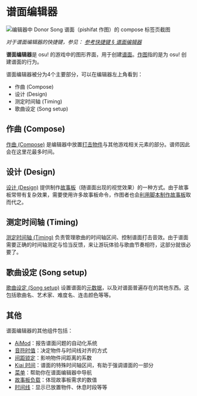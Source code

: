 # 谱面编辑器

![编辑器中 Donor Song 谱面（pishifat 作图）的 `compose` 标签页截图](Compose/img/Compose.jpg)

*对于谱面编辑器的快捷键，参见： [参考快捷键 § 谱面编辑器](/wiki/Client/Keyboard_shortcuts#谱面编辑器)*

**谱面编辑器**是 osu! 的游戏中的图形界面，用于创建[谱面](/wiki/Beatmap)。[作图](/wiki/Beatmapping)指的是为 osu! 创建谱面的行为。

谱面编辑器被分为4个主要部分，可以在编辑器左上角看到：

- 作曲 (Compose)
- 设计 (Design)
- 测定时间轴 (Timing)
- 歌曲设定 (Song setup)

## 作曲 (Compose)

[作曲 (Compose)](/wiki/Client/Beatmap_editor/Compose) 是编辑器中放置[打击物件](/wiki/Gameplay/Hit_object)与其他游戏相关元素的部分。谱师因此会在这里花最多时间。

## 设计 (Design)

[设计 (Design)](/wiki/Client/Beatmap_editor/Design) 提供制作[故事板](/wiki/Storyboard)（随谱面出现的视觉效果）的一种方式。由于故事板常带有复杂效果，需要使用许多故事板命令，作图者也会[利用脚本制作故事板](/wiki/Storyboard/Scripting)取而代之。

## 测定时间轴 (Timing)

[测定时间轴 (Timing)](/wiki/Client/Beatmap_editor/Timing) 负责管理歌曲的时间轴区间、控制谱面打击音效。由于谱面需要正确的时间轴测定与恰当反馈，来让游玩体验与歌曲节奏相符，这部分就很必要了。

## 歌曲设定 (Song setup)

[歌曲设定 (Song setup)](/wiki/Client/Beatmap_editor/Song_setup) 设置谱面的[元数据](/wiki/Client/Beatmap_editor/Song_setup#song-and-map-metadata)，以及对谱面普遍存在的其他东西。这包括歌曲名、艺术家、难度名、连击颜色等等。

## 其他

谱面编辑器的其他组件包括：

- [AiMod](AiMod)：报告谱面问题的自动化系统
- [音符时值](Beat_Snap_Divisor)：决定物件与时间线对齐的方式
- [间距锁定](Distance_snap)：影响物件间距离的系数
- [Kiai 时间](/wiki/Gameplay/Kiai_time)：谱面的特殊时间轴区间，有助于强调谱面的一部分
- [菜单](Menu)：帮助你在谱面编辑器中导航
- [故事板负载](SB_Load)：体现故事板需求的数值
- [时间线](Timelines)：显示已放置物件、休息时段等等
